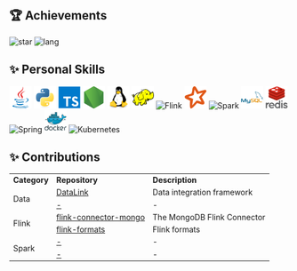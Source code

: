 <h2>🏆 Achievements</h2>
<div>
  <img height="150" src="https://github-readme-stats.vercel.app/api?username=jinsyin&show_icons=true"  alt="star"/>
  <img height="150" src="https://github-readme-stats.vercel.app/api/top-langs/?username=jinsyin&layout=compact" alt="lang" />
</div>

<h2>✨ Personal Skills</h2>
<p>
  <img src="https://raw.githubusercontent.com/devicons/devicon/master/icons/java/java-original.svg" alt="Java" width="40" height="40" />
  <img src="https://raw.githubusercontent.com/devicons/devicon/master/icons/python/python-original.svg" alt="Python" width="40" height="40" />
  <img src="https://raw.githubusercontent.com/devicons/devicon/master/icons/typescript/typescript-original.svg" alt="TS" width="40" height="40" />
  <img src="https://raw.githubusercontent.com/devicons/devicon/master/icons/nodejs/nodejs-original.svg" alt="Node.js" width="40" height="40" />
  
  <img src="https://raw.githubusercontent.com/devicons/devicon/master/icons/linux/linux-original.svg" alt="Linux" width="40" height="40" />
  <img src="https://raw.githubusercontent.com/devicons/devicon/master/icons/hadoop/hadoop-original.svg" alt="Mysql" width="40" height="40" />
  <img src="https://www.vectorlogo.zone/logos/apache_flink/apache_flink-ar21.svg" alt="Flink" width="40" height="40" />
  <img src="https://raw.githubusercontent.com/devicons/devicon/master/icons/apachespark/apachespark-original.svg" alt="Spark" width="40" height="40" />
  <img src="https://www.vectorlogo.zone/logos/apache_hive/apache_hive-icon.svg" alt="Spark" width="40" height="40" />
	<img src="https://raw.githubusercontent.com/devicons/devicon/master/icons/mysql/mysql-original-wordmark.svg" alt="Mysql" width="40" height="40" />
	<img src="https://raw.githubusercontent.com/devicons/devicon/master/icons/redis/redis-original-wordmark.svg" alt="Redis" width="40" height="40" />
  <img src="https://www.vectorlogo.zone/logos/springio/springio-icon.svg" alt="Spring" width="40" height="40" />
  <img src="https://raw.githubusercontent.com/devicons/devicon/master/icons/docker/docker-original-wordmark.svg" alt="Docker" width="40" height="40" />
  <img src="https://www.vectorlogo.zone/logos/kubernetes/kubernetes-icon.svg" alt="Kubernetes" width="40" height="40" />
</p>

<h2>✨ Contributions</h2>
<table>
    <tr>
        <td><b>Category</b></td>
        <td><b>Repository</b></td>
        <td><b>Description</b></td>
    </tr>
    <tr>
        <td rowspan="2">Data</td>
        <td><a href="https://github.com/jinsyin/datalink">DataLink</a></td>
        <td>Data integration framework</td>
    </tr>
    <tr>
        <td><a href="https://github.com/jinsyin/">-</a></td>
        <td>-</td>
    </tr>
    <tr>
        <td rowspan="2">Flink</td>
        <td><a href="https://github.com/jinsyin/flink-connector-mongo">flink-connector-mongo</a></td>
        <td>The MongoDB Flink Connector</td>
    </tr>
    <tr>
        <td><a href="https://github.com/JinsYin/flink-formats">flink-formats</a></td>
        <td>Flink formats</td>
    </tr>
    <tr>
        <td rowspan="2">Spark</td>
        <td><a href="https://github.com/jinsyin/">-</a></td>
        <td>-</td>
    </tr>
    <tr>
        <td><a href="https://github.com/JinsYin/">-</a></td>
        <td>-</td>
    </tr>
</table>
